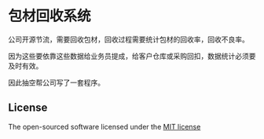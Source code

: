 # 包材回收系统

公司开源节流，需要回收包材，回收过程需要统计包材的回收率，回收不良率。

因为这些要依靠这些数据给业务员提成，给客户仓库或采购回扣，数据统计必须要及时有效。

因此抽空帮公司写了一套程序。

## License

The open-sourced software licensed under the [MIT license](http://opensource.org/licenses/MIT)
